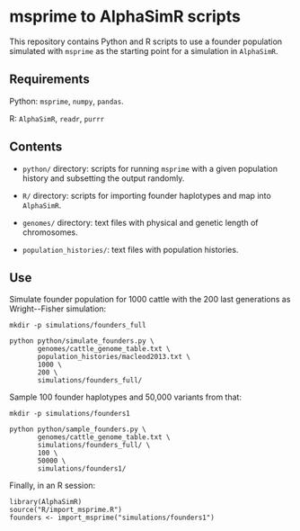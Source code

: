 # msprime to AlphaSimR scripts

This repository contains Python and R scripts to use a founder population simulated with `msprime` as the starting point for a simulation in `AlphaSimR`.

## Requirements

Python: `msprime`, `numpy`, `pandas`.

R: `AlphaSimR`, `readr`, `purrr`


## Contents

* `python/` directory: scripts for running `msprime` with a given population history and subsetting the output randomly.

* `R/` directory: scripts for importing founder haplotypes and map into `AlphaSimR`.

* `genomes/` directory: text files with physical and genetic length of chromosomes.

* `population_histories/`: text files with population histories.


## Use

Simulate founder population for 1000 cattle with the 200 last generations as Wright--Fisher simulation:

```
mkdir -p simulations/founders_full

python python/simulate_founders.py \
       genomes/cattle_genome_table.txt \
       population_histories/macleod2013.txt \
       1000 \
       200 \
       simulations/founders_full/
```

Sample 100 founder haplotypes and 50,000 variants from that:

```
mkdir -p simulations/founders1

python python/sample_founders.py \
       genomes/cattle_genome_table.txt \
       simulations/founders_full/ \
       100 \
       50000 \
       simulations/founders1/
```

Finally, in an R session:

```
library(AlphaSimR)
source("R/import_msprime.R")
founders <- import_msprime("simulations/founders1")
```
